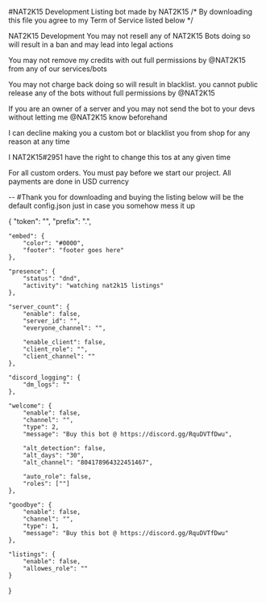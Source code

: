 #NAT2K15 Development Listing bot made by NAT2K15 
/* By downloading this file you agree to my Term of Service listed below */

NAT2K15 Development
You may not resell any of NAT2K15 Bots doing so will result in a ban and may lead into legal actions

You may not remove my credits with out full permissions by @NAT2K15 from any of our services/bots

You may not charge back doing so will result in blacklist. you cannot public release any of the bots without full permissions by @NAT2K15

If you are an owner of a server and you may not send the bot to your devs without letting me @NAT2K15 know beforehand

I can decline making you a custom bot or blacklist you from shop for any reason at any time

I NAT2K15#2951 have the right to change this tos at any given time

For all custom orders. You must pay before we start our project. All payments are done in USD currency


--
#Thank you for downloading and buying the listing below will be the default config.json just in case you somehow mess it up

{
    "token": "",
    "prefix": ".",

    "embed": {
        "color": "#0000",
        "footer": "footer goes here"
    },

    "presence": {
        "status": "dnd",
        "activity": "watching nat2k15 listings"
    },

    "server_count": {
        "enable": false,
        "server_id": "",
        "everyone_channel": "",

        "enable_client": false,
        "client_role": "",
        "client_channel": ""
    },

    "discord_logging": {
        "dm_logs": ""
    },

    "welcome": {
        "enable": false,
        "channel": "",
        "type": 2,
        "message": "Buy this bot @ https://discord.gg/RquDVTfDwu",

        "alt_detection": false,
        "alt_days": "30",
        "alt_channel": "804178964322451467",

        "auto_role": false,
        "roles": [""]
    },

    "goodbye": {
        "enable": false,
        "channel": "",
        "type": 1,
        "message": "Buy this bot @ https://discord.gg/RquDVTfDwu"
    },

    "listings": {
        "enable": false,
        "allowes_role": ""
    }

}
